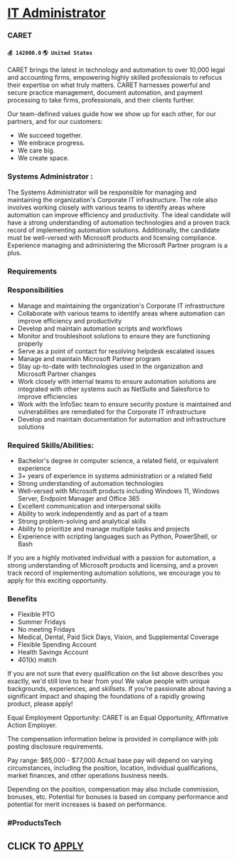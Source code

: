 # [IT Administrator](https://www.remotewlb.com/apply/it-administrator-45475)  
### CARET  
#### `💰 142000.0` `🌎 United States`  

CARET brings the latest in technology and automation to over 10,000 legal and accounting firms, empowering highly skilled professionals to refocus their expertise on what truly matters. CARET harnesses powerful and secure practice management, document automation, and payment processing to take firms, professionals, and their clients further.

Our team-defined values guide how we show up for each other, for our partners, and for our customers:

  * We succeed together.
  * We embrace progress.
  * We care big.
  * We create space.

### Systems Administrator **:**

The Systems Administrator will be responsible for managing and maintaining the organization's Corporate IT infrastructure. The role also involves working closely with various teams to identify areas where automation can improve efficiency and productivity. The ideal candidate will have a strong understanding of automation technologies and a proven track record of implementing automation solutions. Additionally, the candidate must be well-versed with Microsoft products and licensing compliance. Experience managing and administering the Microsoft Partner program is a plus.

### Requirements

### Responsibilities

  * Manage and maintaining the organization's Corporate IT infrastructure 
  * Collaborate with various teams to identify areas where automation can improve efficiency and productivity 
  * Develop and maintain automation scripts and workflows 
  * Monitor and troubleshoot solutions to ensure they are functioning properly 
  * Serve as a point of contact for resolving helpdesk escalated issues 
  * Manage and maintain Microsoft Partner program 
  * Stay up-to-date with technologies used in the organization and Microsoft Partner changes 
  * Work closely with internal teams to ensure automation solutions are integrated with other systems such as NetSuite and Salesforce to improve efficiencies 
  * Work with the InfoSec team to ensure security posture is maintained and vulnerabilities are remediated for the Corporate IT infrastructure 
  * Develop and maintain documentation for automation and infrastructure solutions 

### Required Skills/Abilities:

  * Bachelor's degree in computer science, a related field, or equivalent experience 
  * 3+ years of experience in systems administration or a related field 
  * Strong understanding of automation technologies 
  * Well-versed with Microsoft products including Windows 11, Windows Server, Endpoint Manager and Office 365 
  * Excellent communication and interpersonal skills 
  * Ability to work independently and as part of a team 
  * Strong problem-solving and analytical skills 
  * Ability to prioritize and manage multiple tasks and projects 
  * Experience with scripting languages such as Python, PowerShell, or Bash 

If you are a highly motivated individual with a passion for automation, a strong understanding of Microsoft products and licensing, and a proven track record of implementing automation solutions, we encourage you to apply for this exciting opportunity.

### Benefits

  * Flexible PTO
  * Summer Fridays
  * No meeting Fridays
  * Medical, Dental, Paid Sick Days, Vision, and Supplemental Coverage
  * Flexible Spending Account
  * Health Savings Account
  * 401(k) match

If you are not sure that every qualification on the list above describes you exactly, we'd still love to hear from you! We value people with unique backgrounds, experiences, and skillsets. If you’re passionate about having a significant impact and shaping the foundations of a rapidly growing product, please apply!

Equal Employment Opportunity: CARET is an Equal Opportunity, Affirmative Action Employer.

The compensation information below is provided in compliance with job posting disclosure requirements.

Pay range: $65,000 - $77,000 Actual base pay will depend on varying circumstances, including the position, location, individual qualifications, market finances, and other operations business needs.

Depending on the position, compensation may also include commission, bonuses, etc. Potential for bonuses is based on company performance and potential for merit increases is based on performance.

### #ProductsTech

  
## CLICK TO [APPLY](https://www.remotewlb.com/apply/it-administrator-45475)

